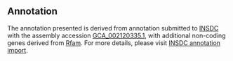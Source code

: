 

Annotation
----------

The annotation presented is derived from annotation submitted to
[INSDC](http://www.insdc.org) with the assembly accession
[GCA\_002120335.1](http://www.ebi.ac.uk/ena/data/view/GCA_002120335.1),
with additional non-coding genes derived from
[Rfam](http://rfam.xfam.org/). For more details, please visit [INSDC
annotation
import](http://ensemblgenomes.org/info/data/insdc_annotation).
